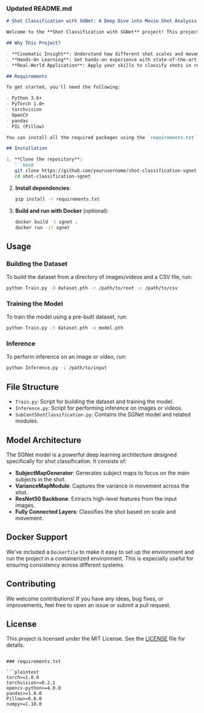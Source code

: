 ### Updated README.md

```markdown
# Shot Classification with SGNet: A Deep Dive into Movie Shot Analysis

Welcome to the **Shot Classification with SGNet** project! This project is designed to classify movie shots based on their scale and movement using the **SGNet** model. Whether you're a computer vision enthusiast or a film buff, this project offers a fascinating intersection of deep learning and cinematic analysis.

## Why This Project?

- **Cinematic Insight**: Understand how different shot scales and movements contribute to storytelling in movies.
- **Hands-On Learning**: Get hands-on experience with state-of-the-art deep learning models in computer vision.
- **Real-World Application**: Apply your skills to classify shots in real movies or even your own videos.

## Requirements

To get started, you'll need the following:

- Python 3.6+
- PyTorch 1.0+
- torchvision
- OpenCV
- pandas
- PIL (Pillow)

You can install all the required packages using the `requirements.txt` file provided in this repository.

## Installation

1. **Clone the repository**:
   ```bash
   git clone https://github.com/yourusername/shot-classification-sgnet.git
   cd shot-classification-sgnet
   ```

2. **Install dependencies**:
   ```bash
   pip install -r requirements.txt
   ```

3. **Build and run with Docker** (optional):
   ```bash
   docker build -t sgnet .
   docker run -it sgnet
   ```

## Usage

### Building the Dataset

To build the dataset from a directory of images/videos and a CSV file, run:
```bash
python Train.py -d dataset.pth -r /path/to/root -c /path/to/csv
```

### Training the Model

To train the model using a pre-built dataset, run:
```bash
python Train.py -t dataset.pth -o model.pth
```

### Inference

To perform inference on an image or video, run:
```bash
python Inference.py -i /path/to/input
```

## File Structure

- `Train.py`: Script for building the dataset and training the model.
- `Inference.py`: Script for performing inference on images or videos.
- `SubCentShotClassification.py`: Contains the SGNet model and related modules.

## Model Architecture

The SGNet model is a powerful deep learning architecture designed specifically for shot classification. It consists of:

- **SubjectMapGenerator**: Generates subject maps to focus on the main subjects in the shot.
- **VarianceMapModule**: Captures the variance in movement across the shot.
- **ResNet50 Backbone**: Extracts high-level features from the input images.
- **Fully Connected Layers**: Classifies the shot based on scale and movement.

## Docker Support

We've included a `Dockerfile` to make it easy to set up the environment and run the project in a containerized environment. This is especially useful for ensuring consistency across different systems.

## Contributing

We welcome contributions! If you have any ideas, bug fixes, or improvements, feel free to open an issue or submit a pull request.

## License

This project is licensed under the MIT License. See the [LICENSE](LICENSE) file for details.

```

### requirements.txt

```plaintext
torch>=1.0.0
torchvision>=0.2.1
opencv-python>=4.0.0
pandas>=1.0.0
Pillow>=6.0.0
numpy>=1.18.0
```